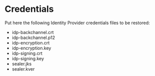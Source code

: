 # Credentials

Put here the following Identity Provider credentials files to be restored:

 * idp-backchannel.crt
 * idp-backchannel.p12
 * idp-encryption.crt
 * idp-encryption.key
 * idp-signing.crt
 * idp-signing.key
 * sealer.jks
 * sealer.kver
